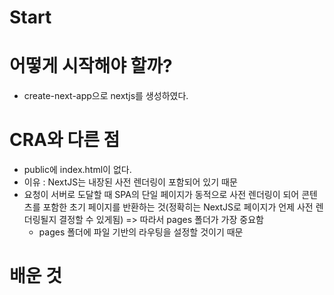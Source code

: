 # Start

# 어떻게 시작해야 할까?

- create-next-app으로 nextjs를 생성하였다.

# CRA와 다른 점

- public에 index.html이 없다.
- 이유 : NextJS는 내장된 사전 렌더링이 포함되어 있기 때문
- 요청이 서버로 도달할 때 SPA의 단일 페이지가 동적으로 사전 렌더링이 되어 콘텐츠를 포함한 초기 페이지를
  반환하는 것(정확히는 NextJS로 페이지가 언제 사전 렌더링될지 결정할 수 있게됨)
  => 따라서 pages 폴더가 가장 중요함
  - pages 폴더에 파일 기반의 라우팅을 설정할 것이기 때문

# 배운 것
